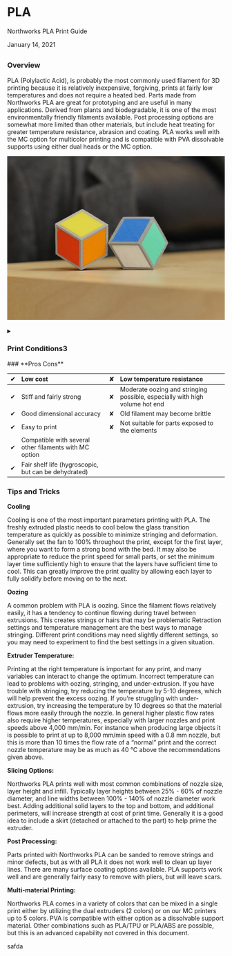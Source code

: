 # PLA

Northworks PLA Print Guide

January 14, 2021

## 

### Overview

PLA \(Polylactic Acid\), is probably the most commonly used filament for 3D printing because it is relatively inexpensive, forgiving, prints at fairly low temperatures and does not require a heated bed. Parts made from Northworks PLA are great for prototyping and are useful in many applications. Derived from plants and biodegradable, it is one of the most environmentally friendly filaments available. Post processing options are somewhat more limited than other materials, but include heat treating for greater temperature resistance, abrasion and coating. PLA works well with the MC option for multicolor printing and is compatible with PVA dissolvable supports using either dual heads or the MC option.

![Placeholder image](.gitbook/assets/0.jpeg)

<details>
<summary>

### Print Conditions3

</summary>
  
| **Environment Conditions** | **Extrusion** | **Other:** |
| :--- | :--- | :--- |
| **Surface:** PEI \(recommended\), Glass or Paper | **Speed:** 3600mm/min for best quality, though speeds up to 10,000 mm/min are possible with the smaller nozzles | **Cooling Fan:** 100% after first layer |
| **Bed Temperature:** 60 °C | **Temperature:** 195 - 205 °C standard \(Note: increase by 5 °C for each 1000mm/min above 4000\) | **PLA - PLA MC Splice:** 1,0,1 |
| **Cabinet:** Ambient | **Retraction:** 3mm |  |
|  | **Nozzles:** 0.25, 0.4, 0.8, 1.2 |  |

</details>
### **Pros Cons**

| ✔ | Low cost | ✘ | Low temperature resistance |
| :--- | :--- | :--- | :--- |
| ✔ | Stiff and fairly strong | ✘ | Moderate oozing and stringing possible, especially with high volume hot end |
| ✔ | Good dimensional accuracy | ✘ | Old filament may become brittle |
| ✔ | Easy to print | ✘ | Not suitable for parts exposed to the elements |
| ✔ | Compatible with several other filaments with MC option |  |  |
| ✔ | Fair shelf life \(hygroscopic, but can be dehydrated\) |  |  |

### 

### Tips and Tricks

**Cooling**

Cooling is one of the most important parameters printing with PLA. The freshly extruded plastic needs to cool below the glass transition temperature as quickly as possible to minimize stringing and deformation. Generally set the fan to 100% throughout the print, except for the first layer, where you want to form a strong bond with the bed. It may also be appropriate to reduce the print speed for small parts, or set the minimum layer time sufficiently high to ensure that the layers have sufficient time to cool. This can greatly improve the print quality by allowing each layer to fully solidify before moving on to the next.

**Oozing**

A common problem with PLA is oozing. Since the filament flows relatively easily, it has a tendency to continue flowing during travel between extrusions. This creates strings or hairs that may be problematic Retraction settings and temperature management are the best ways to manage stringing. Different print conditions may need slightly different settings, so you may need to experiment to find the best settings in a given situation.

**Extruder Temperature:**

Printing at the right temperature is important for any print, and many variables can interact to change the optimum. Incorrect temperature can lead to problems with oozing, stringing, and under-extrusion. If you have trouble with stringing, try reducing the temperature by 5-10 degrees, which will help prevent the excess oozing. If you’re struggling with under-extrusion, try increasing the temperature by 10 degrees so that the material flows more easily through the nozzle. In general higher plastic flow rates also require higher temperatures, especially with larger nozzles and print speeds above 4,000 mm/min. For instance when producing large objects it is possible to print at up to 8,000 mm/min speed with a 0.8 mm nozzle, but this is more than 10 times the flow rate of a “normal” print and the correct nozzle temperature may be as much as 40 °C above the recommendations given above.

**Slicing Options:**

Northworks PLA prints well with most common combinations of nozzle size, layer height and infill. Typically layer heights between 25% - 60% of nozzle diameter, and line widths between 100% - 140% of nozzle diameter work best. Adding additional solid layers to the top and bottom, and additional perimeters, will increase strength at cost of print time. Generally it is a good idea to include a skirt \(detached or attached to the part\) to help prime the extruder.

**Post Processing:**

Parts printed with Northworks PLA can be sanded to remove strings and minor defects, but as with all PLA it does not work well to clean up layer lines. There are many surface coating options available. PLA supports work well and are generally fairly easy to remove with pliers, but will leave scars.

**Multi-material Printing:**

Northworks PLA comes in a variety of colors that can be mixed in a single print either by utilizing the dual extruders \(2 colors\) or on our MC printers up to 5 colors. PVA is compatible with either option as a dissolvable support material. Other combinations such as PLA/TPU or PLA/ABS are possible, but this is an advanced capability not covered in this document.

safda

